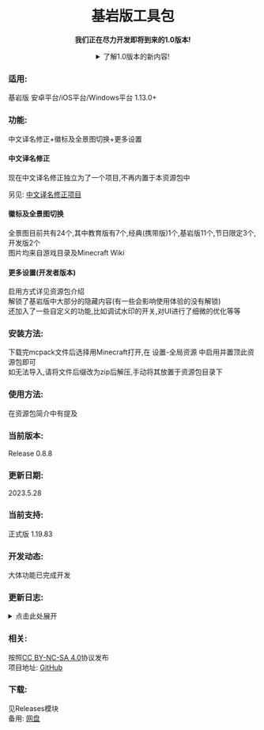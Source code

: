 <div align="center">

<h1>基岩版工具包</h1>

<b>我们正在尽力开发即将到来的1.0版本!</b>
<details>
<summary>了解1.0版本的新内容!</summary>

<br><b>1.新的名字</b><br>项目将在1.0版本更名为基岩版工具包.改名意味着新的开始,在即将到来的1.0版本它将迎来全新的面貌!(同时Github项目页也会焕然一新)<br><b>2.更多功能</b><br>工具包,顾名思义,是一个有着很多工具的集合.所以有许多新的功能即将登场!敬请期待!<br><b>3.功能拆分</b><br>由于全部文件过于庞大,子包的数量过于繁多,从1.0起,这个项目将不再只是一个资源包了,而是好几个资源包的合集.现在可以按需下载特定的内容了.<br>

</details>

</div>

<h3>适用:</h3>

基岩版 安卓平台/iOS平台/Windows平台 1.13.0+

<h3>功能:</h3>

中文译名修正+徽标及全景图切换+更多设置

<h4>中文译名修正</h4>

现在中文译名修正独立为了一个项目,不再内置于本资源包中

另见: [中文译名修正项目](https://github.com/Spectrollay/mclang_cn)

<h4>徽标及全景图切换</h4>

全景图目前共有24个,其中教育版有7个,经典(携带版)1个,基岩版11个,节日限定3个,开发版2个<br>图片均来自游戏目录及Minecraft Wiki

<h4>更多设置(开发者版本)</h4>

启用方式详见资源包介绍<br>解锁了基岩版中大部分的隐藏内容(有一些会影响使用体验的没有解锁)<br>还加入了一些自定义的功能,比如调试水印的开关,对UI进行了细微的优化等等

<h3>安装方法:</h3>

下载完mcpack文件后选择用Minecraft打开,在 设置-全局资源 中启用并置顶此资源包即可<br>如无法导入,请将文件后缀改为zip后解压,手动将其放置于资源包目录下<br>

<h3>使用方法:</h3>

在资源包简介中有提及

<h3>当前版本:</h3>

Release 0.8.8

<h3>更新日期:</h3>

2023.5.28

<h3>当前支持:</h3>

正式版 1.19.83

<h3>开发动态:</h3>

大体功能已完成开发

<h3>更新日志:</h3>

<details>
<summary>点击此处展开</summary>
<br>
<b>Release 0.8.8</b>
<br>修复了开发者版本选项的各种问题并支持了1.19.83<br>移除了内置的中文译名修正<br>
<b>Release 0.8.6</b>
<br>适配正式版1.19.83<br>
<b>Release 0.8.4</b>
<br>适配正式版1.19.50/51<br>
<b>Release 0.8.3</b>
<br>适配正式版1.19.41<br>
<b>Release 0.8.2.3</b>
<br>Json UI的一些调整<br>更新了加载提示<br>
<b>Release 0.8.2.2</b>
<br>Json UI的一些调整<br>修正了一些错误<br>
<b>Release 0.8.2.1</b>
<br>现在不再默认启用光线追踪了<br>
<b>Release 0.8.2</b>
<br>适配正式版1.19.40<br>
<b>Release 0.8.1.4</b>
<br>中文译名修正包常规更新<br>修正了一些错误<br>
<b>Release 0.8.1.3</b>
<br>中文译名标准化 錾制->雕纹<br>
<b>Release 0.8.1.2</b>
<br>加入了2022年万圣节的全景图<br>
<b>Release 0.8.1.1</b>
<br>修正了一些错误<br>
<b>Release 0.8.1</b>
<br>适配正式版1.19.31<br>中文译名标准化 凋零玫瑰->凋灵玫瑰<br>
<b>Release 0.8.0</b>
<br>适配正式版1.19.30<br>对部分内容进行了重构<br>中文译名修正包常规更新<br>优化了包大小<br>修复了一些遗留问题<br>
<b>Release 0.7.13</b>
<br>适配正式版1.19.21<br>中文译名修正包常规更新<br>修正了一些错误<br>
<b>Release 0.7.12</b>
<br>适配正式版1.19.10<br>更多设置功能实装<br>加入了Beta和Preview的独有提示<br>中文译名修正包常规更新<br>
<b>Release 0.7.4</b>
<br>适配正式版1.19.0/1.19.1<br>中文译名修正包常规更新<br>　进行了近一千三百处改动<br>
<b>Release 0.7.3</b>
<br>中文译名修正包常规更新<br>
<b>Release 0.7.2</b>
<br>适配正式版1.18.31<br>
<b>Release 0.7.1</b>
<br>适配正式版1.18.30<br>
<b>Release 0.7.0</b>
<br>加入了荒野更新的全景图<br>中文译名修正包常规更新<br>
<b>Release 0.6.3</b>
<br>中文译名修正包常规更新<br>　加入了大量的新内容<br>
<b>Release 0.6.2</b>
<br>中文译名修正包常规更新<br>　加入了一些新提示的译名<br>　加入了山羊角,铜制号角,泥巴,红树,箱船及其相关方块的译名<br>　匹配了一些Java版新加入的翻译
<br>　修正了部分生物桶重复翻译的问题<br>　移除了Allay相关内容的译名<br>
<b>Release 0.6.1</b>
<br>中文译名修正包常规更新<br>
<b>Release 0.6.0</b>
<br>加入了一些新功能<br>对一些内容进行了优化<br>调高了资源包所需的最低的游戏版本(1.13.0)<br>
<b>Preview 0.5.2</b>
<br>修复了一些问题<br>
<b>Build 0.5.1</b>
<br>加入了一些新功能<br>对一些内容进行了优化<br>
<b>Release 0.5.0</b>
<br>对资源包进行了优化<br>中文译名修正包常规更新<br>
<b>Release 0.4.2</b>
<br>改进了一些内置内容<br>中文译名修正包常规更新<br>
<b>Release 0.4.1</b>
<br>修正了新版创建新世界UI中的翻译错误<br>
<b>Release 0.4.0</b>
<br>更好的基岩版资源包正式发布<br>
<b>Preview 0.3.3</b>
<br>加入了Preview版徽标及全景图<br>　现在默认展示的全景图是Preview版全景图<br>中文译名修正包常规更新<br>调高了资源包所需的最低的游戏版本(1.4.0)<br>
<b>Preview 0.3.2</b>
<br>中文译名修正包常规更新<br>
<b>Preview 0.3.1</b>
<br>修复了一个会导致闪烁标语只会为"Beta!!!"的问题<br>改进了一些中文翻译<br>
<b>Preview 0.3.0</b>
<br>公共体验版<br>
<b>Preview 0.2.9</b>
<br>修正了一些错误<br>
<b>Preview 0.2.8</b>
<br>新增加了一些内置功能<br>
<b>Preview 0.2.7</b>
<br>对一些内容进行了更改<br>移除了Preview版的相关内容,因为该版本仍未正式上线<br>修正了一些错误<br>中文译名修正包常规更新<br>
<b>Preview 0.2.6</b>
<br>加入了Preview版徽标,目前使用的全景图是经典全景图<br>加入了5个教育版的全景图,教育版徽标现在会出现在这些全景图中<br>更改了一些提示语<br>修复了一些图片被压缩的问题<br>中文译名修正包常规更新<br>
<b>Preview 0.2.5</b>
<br>加入了教育版徽标,但未被使用<br>加入了携带版徽标<br>加入了经典徽标<br>现在徽标会匹配相应的全景图了<br>中文译名修正包常规更新<br>
<b>Preview 0.2.4</b>
<br>加入了带有Beta字样的经典徽标,仅在Beta版全景图中出现<br>加入了2021年万圣节全景图<br>加入了2017年圣诞节全景图<br>中文译名修正包常规更新<br>
<b>Preview 0.2.3</b>
<br>加入了于嗡嗡蜂群(1.14.0.1)更新的全景图<br>
<b>Preview 0.2.2</b>
<br>加入了Minecraft Wiki中提到的所有基岩版正式版曾用过的与更新主题相关的全景图<br>加入了Beta版全景图<br>加入了徽标,默认使用基岩版最新样式的徽标<br>中文译名修正包常规更新<br>
<b>Preview 0.2.1</b>
<br>加入了实验性内容的中文译名<br>加入了切换背景图的功能<br>　目前仅有嗡嗡蜂群,下界更新,洞穴与山崖第一阶段,洞穴与山崖第二阶段的全景图<br>中文译名修正包常规更新<br>
<b>Preview 0.2.0</b>
<br>将资源包重命名为"更好的基岩版"<br>更改了资源包的简介<br>改进了一些中文译名<br>加入了更改测试版标题与背景图的功能(当前为洞穴与山崖第二阶段的背景图)<br>
<b>Release 0.1.1-0.1.36</b>
<br>中文译名修正包常规更新<br>
<b>Release 0.1.0</b>
<br>中文译名修正资源包正式上线<br>
<b>Beta 0.0.2</b>
<br>更改了图标及简介<br>移除了终末之诗英汉双语对照<br>
<b>Beta 0.0.1</b>
<br>加入了中文语言包和终末之诗英汉双语对照<br>
</details>

<h3>相关:</h3>

按照[CC BY-NC-SA 4.0](https://creativecommons.org/licenses/by-nc-sa/4.0/deed.zh-Hans)协议发布<br>项目地址: [GitHub](https://github.com/Spectrollay/mcpack_bb)<br>

<h3>下载:</h3>

见Releases模块<br>备用: [网盘](https://pan.huang1111.cn/s/3MwnTm?path=/)<br>
